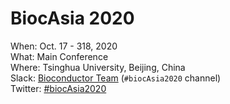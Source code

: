 # BiocAsia 2020

When: Oct. 17 - 318, 2020<br />
What: Main Conference<br />
Where: Tsinghua University, Beijing, China<br />
Slack: [Bioconductor Team][] (`#biocAsia2020` channel)<br />
Twitter: [#biocAsia2020][tweet]<br />

[tweet]: https://twitter.com/hashtag/biocAsia2020?f=tweets
[Bioconductor Team]: https://bioc-community.herokuapp.com/
